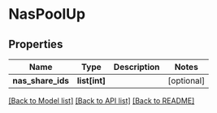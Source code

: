 # NasPoolUp

## Properties
Name | Type | Description | Notes
------------ | ------------- | ------------- | -------------
**nas_share_ids** | **list[int]** |  | [optional] 

[[Back to Model list]](../README.md#documentation-for-models) [[Back to API list]](../README.md#documentation-for-api-endpoints) [[Back to README]](../README.md)


